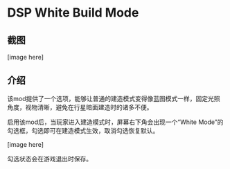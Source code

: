 # DSP White Build Mode

## 截图

[image here]

## 介绍

该mod提供了一个选项，能够让普通的建造模式变得像蓝图模式一样，固定光照角度，视物清晰，避免在行星暗面建造时的诸多不便。

启用该mod后，当玩家进入建造模式时，屏幕右下角会出现一个“White Mode”的勾选框，勾选即可在建造模式生效，取消勾选恢复默认。

[image here]

勾选状态会在游戏退出时保存。
